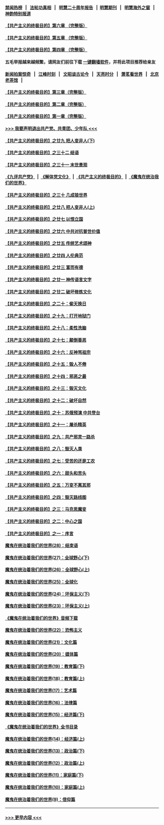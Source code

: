 #### [禁闻热榜](热点新闻.md?=0)  &nbsp;&nbsp;|&nbsp;&nbsp; [法轮功真相](https://github.com/gfw-breaker/truth/blob/master/README.md?=0) &nbsp;&nbsp;|&nbsp;&nbsp; [明慧二十周年报告](https://github.com/gfw-breaker/mh-reports/blob/master/README.md?=0) &nbsp;&nbsp;|&nbsp;&nbsp;[明慧期刊](https://github.com/gfw-breaker/mh-qikan) &nbsp;&nbsp;|&nbsp;&nbsp; [明慧海外之窗](https://github.com/gfw-breaker/mh-news/blob/master/README.md?=0) &nbsp;&nbsp;|&nbsp;&nbsp; [神韵特别报道](https://github.com/gfw-breaker/mh-news/blob/master/shenyun.md?=0)
#### [【共产主义的终极目的】第六章 （完整版）](../pages/nsc422/n11428913.md?t=03081903) 
#### [【共产主义的终极目的】第五章 （完整版）](../pages/nsc422/n11428912.md?t=03081903) 
#### [【共产主义的终极目的】第四章 （完整版）](../pages/nsc422/n11428907.md?t=03081903) 
#### 五毛举报越来越频繁，请网友们前往下载 [一键翻墙软件](https://github.com/gfw-breaker/ssr-accounts)，并将此项目推荐给亲友
#### [新闻拍案惊奇](https://github.com/gfw-breaker/banned-news/blob/master/pages/link4.md) &nbsp;&nbsp;|&nbsp;&nbsp; [江峰时刻](https://github.com/gfw-breaker/banned-news/blob/master/pages/link4.md) &nbsp;&nbsp;|&nbsp;&nbsp; [文昭谈古论今](https://github.com/gfw-breaker/banned-news/blob/master/pages/link4.md) &nbsp;&nbsp;|&nbsp;&nbsp; [天亮时分](https://github.com/gfw-breaker/banned-news/blob/master/pages/link4.md) &nbsp;&nbsp;|&nbsp;&nbsp; [萧茗看世界](https://github.com/gfw-breaker/banned-news/blob/master/pages/link4.md) &nbsp;&nbsp;|&nbsp;&nbsp; [北京老茶馆](https://github.com/gfw-breaker/banned-news/blob/master/pages/link4.md) &nbsp;&nbsp;|&nbsp;&nbsp; 
#### [【共产主义的终极目的】第三章（完整版）](../pages/nsc422/n11428848.md?t=03081903) 
#### [【共产主义的终极目的】第二章（完整版）](../pages/nsc422/n11428831.md?t=03081903) 
#### [【共产主义的终极目的】第一章（完整版）](../pages/nsc422/n11417651.md?t=03081903) 
#### [>>> 我要声明退出共产党、共青团、少年队 <<<](https://github.com/begood0513/goodnews/blob/master/quit/letter.md) 
#### [【共产主义的终极目的】之廿九 把人变非人(下)](../pages/nsc422/n11344140.md?t=03081903) 
#### [【共产主义的终极目的】之三十二 结语](../pages/nsc422/n11360535.md?t=03081903) 
#### [【共产主义的终极目的】之三十一 末世景观](../pages/nsc422/n11351129.md?t=03081903) 
#### [《九评共产党》](https://github.com/begood0513/9ping.md/blob/master/README.md) &nbsp;|&nbsp; [《解体党文化》](../../../../jtdwh.md/blob/master/README.md)  &nbsp;|&nbsp; [《共产主义的终极目的》](../../../../gczydzjmd.md/blob/master/README.md) &nbsp;|&nbsp; [《魔鬼在统治我们的世界》](../../../../mgztzwmdsj.md/blob/master/README.md) 
#### [【共产主义的终极目的】之三十 几成狼世界](../pages/nsc422/n11348280.md?t=03081903) 
#### [【共产主义的终极目的】之廿八 把人变非人(上)](../pages/nsc422/n11340492.md?t=03081903) 
#### [【共产主义的终极目的】之廿七 以恨立国](../pages/nsc422/n11336944.md?t=03081903) 
#### [【共产主义的终极目的】之廿六 中共对抗普世价值](../pages/nsc422/n11324785.md?t=03081903) 
#### [【共产主义的终极目的】之廿五 传统艺术颂神](../pages/nsc422/n11296396.md?t=03081903) 
#### [【共产主义的终极目的】之廿四 人伦典范](../pages/nsc422/n11296397.md?t=03081903) 
#### [【共产主义的终极目的】之廿三 富而有德](../pages/nsc422/n11283598.md?t=03081903) 
#### [【共产主义的终极目的】之廿一 神传语言文字](../pages/nsc422/n11263265.md?t=03081903) 
#### [【共产主义的终极目的】之廿二 破坏修炼文化](../pages/nsc422/n11245728.md?t=03081903) 
#### [【共产主义的终极目的】之二十：偷天换日](../pages/nsc422/n11238846.md?t=03081903) 
#### [【共产主义的终极目的】之十九：打开地狱门](../pages/nsc422/n11206376.md?t=03081903) 
#### [【共产主义的终极目的】之十八：柔性洗脑](../pages/nsc422/n11199994.md?t=03081903) 
#### [【共产主义的终极目的】之十七：颠倒善恶](../pages/nsc422/n11179782.md?t=03081903) 
#### [【共产主义的终极目的】之十六：反神骂祖宗](../pages/nsc422/n11166798.md?t=03081903) 
#### [【共产主义的终极目的】之十五：毁人不倦](../pages/nsc422/n11166792.md?t=03081903) 
#### [【共产主义的终极目的】之十四：邪恶之最](../pages/nsc422/n11150249.md?t=03081903) 
#### [【共产主义的终极目的】之十三：毁灭文化](../pages/nsc422/n11135227.md?t=03081903) 
#### [【共产主义的终极目的】之十二：破坏自然](../pages/nsc422/n11135214.md?t=03081903) 
#### [【共产主义的终极目的】之十：苏俄预演 中共登台](../pages/nsc422/n11118424.md?t=03081903) 
#### [【共产主义的终极目的】之十一：屠杀精英](../pages/nsc422/n11118442.md?t=03081903) 
#### [【共产主义的终极目的】之九：共产邪灵一路杀](../pages/nsc422/n11114139.md?t=03081903) 
#### [【共产主义的终极目的】之八：毁灭人类](../pages/nsc422/n11108503.md?t=03081903) 
#### [【共产主义的终极目的】之七：受苦的还是工农](../pages/nsc422/n11101809.md?t=03081903) 
#### [【共产主义的终极目的】之六：甜头和苦头](../pages/nsc422/n11096971.md?t=03081903) 
#### [【共产主义的终极目的】之五：万变不离其邪](../pages/nsc422/n11091285.md?t=03081903) 
#### [【共产主义的终极目的】之四：毁灭路线图](../pages/nsc422/n11086284.md?t=03081903) 
#### [【共产主义的终极目的】之三：马克思魔变](../pages/nsc422/n11061941.md?t=03081903) 
#### [【共产主义的终极目的】之二：中心之国](../pages/nsc422/n11047728.md?t=03081903) 
#### [【共产主义的终极目的】之一：序言](../pages/nsc422/n11086077.md?t=03081903) 
#### [魔鬼在统治着我们的世界(28)：结束语](../pages/nsc422/n10936246.md?t=03081903) 
#### [魔鬼在统治着我们的世界(27)：全球野心(下)](../pages/nsc422/n10928319.md?t=03081903) 
#### [魔鬼在统治着我们的世界(26)：全球野心(上)](../pages/nsc422/n10900318.md?t=03081903) 
#### [魔鬼在统治着我们的世界(25)：全球化](../pages/nsc422/n10788205.md?t=03081903) 
#### [魔鬼在统治着我们的世界(24)：环保主义(下)](../pages/nsc422/n10695307.md?t=03081903) 
#### [魔鬼在统治着我们的世界(23)：环保主义(上)](../pages/nsc422/n10688613.md?t=03081903) 
#### [《魔鬼在统治着我们的世界》音频下载](../pages/nsc422/n10635553.md?t=03081903) 
#### [魔鬼在统治着我们的世界(22)：恐怖主义](../pages/nsc422/n10614727.md?t=03081903) 
#### [魔鬼在统治着我们的世界(21)：文化篇](../pages/nsc422/n10597706.md?t=03081903) 
#### [魔鬼在统治着我们的世界(20)：媒体篇](../pages/nsc422/n10586579.md?t=03081903) 
#### [魔鬼在统治着我们的世界(19)：教育篇(下)](../pages/nsc422/n10564808.md?t=03081903) 
#### [魔鬼在统治着我们的世界(18)：教育篇(上)](../pages/nsc422/n10526970.md?t=03081903) 
#### [魔鬼在统治着我们的世界(17)：艺术篇](../pages/nsc422/n10499093.md?t=03081903) 
#### [魔鬼在统治着我们的世界(16)：法律篇](../pages/nsc422/n10485969.md?t=03081903) 
#### [魔鬼在统治着我们的世界(15)：经济篇(下)](../pages/nsc422/n10469975.md?t=03081903) 
#### [《魔鬼在统治着我们的世界》全书目录](../pages/nsc422/n10464261.md?t=03081903) 
#### [魔鬼在统治着我们的世界(14)：经济篇(上)](../pages/nsc422/n10457370.md?t=03081903) 
#### [魔鬼在统治着我们的世界(13)：政治篇(下)](../pages/nsc422/n10448270.md?t=03081903) 
#### [魔鬼在统治着我们的世界(12)：政治篇(上)](../pages/nsc422/n10444576.md?t=03081903) 
#### [魔鬼在统治着我们的世界(11)：家庭篇(下)](../pages/nsc422/n10440961.md?t=03081903) 
#### [魔鬼在统治着我们的世界(10)：家庭篇(上)](../pages/nsc422/n10435448.md?t=03081903) 
#### [魔鬼在统治着我们的世界(9)：信仰篇](../pages/nsc422/n10432159.md?t=03081903) 

----
#### [ >>> 更早内容 <<< ](../indexes/nsc422-earlier.md)

